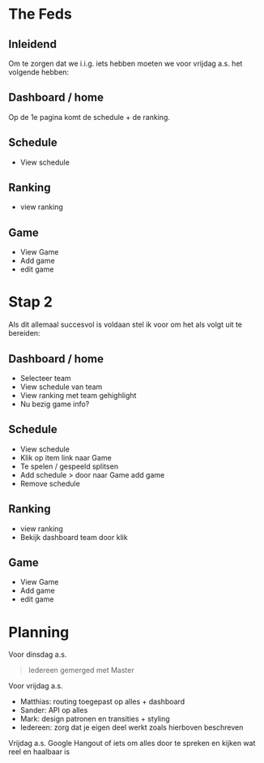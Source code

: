 The Feds
========

Inleidend
---------
Om te zorgen dat we i.i.g. iets hebben moeten we voor vrijdag a.s. het volgende hebben:


Dashboard / home
-

Op de 1e pagina komt de schedule + de ranking.

Schedule
-

- View schedule

Ranking
-

- view ranking

Game
-

- View Game
- Add game
- edit game


Stap 2
==

Als dit allemaal succesvol is voldaan stel ik voor om het als volgt uit te bereiden:

Dashboard / home
-

- Selecteer team
- View schedule van team
- View ranking met team gehighlight
- Nu bezig game info?

Schedule
-

- View schedule
- Klik op item link naar Game
- Te spelen / gespeeld splitsen
- Add schedule > door naar Game add game
- Remove schedule


Ranking
-

- view ranking
- Bekijk dashboard team door klik

Game
-

- View Game
- Add game
- edit game

Planning
==
Voor dinsdag a.s. 
> Iedereen gemerged met Master

Voor vrijdag a.s.

- Matthias: routing toegepast op alles + dashboard
- Sander: API op alles
- Mark: design patronen en transities + styling
- Iedereen: zorg dat je eigen deel werkt zoals hierboven beschreven

Vrijdag a.s. Google Hangout of iets om alles door te spreken en kijken wat reel en haalbaar is






